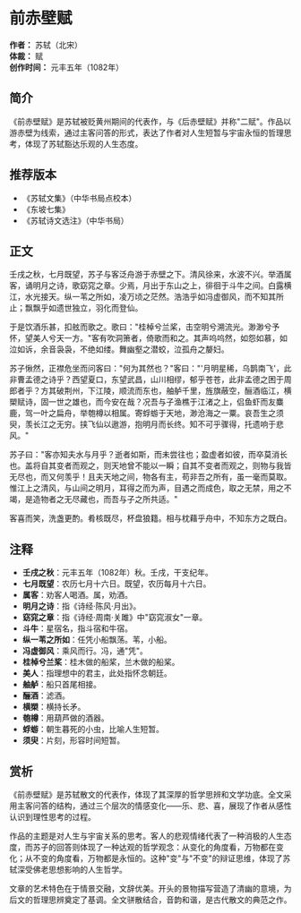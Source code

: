 <!--
 * @Author: ylmzfun ylmzfun@163.com
 * @Date: 2025-10-01 16:28:19
 * @LastEditors: ylmzfun ylmzfun@163.com
 * @LastEditTime: 2025-10-01 22:27:58
 * @FilePath: /poetry/赋辞/前赤壁赋.md
 * @Description: 这是默认设置,请设置`customMade`, 打开koroFileHeader查看配置 进行设置: https://github.com/OBKoro1/koro1FileHeader/wiki/%E9%85%8D%E7%BD%AE
-->
# 前赤壁赋

**作者：** 苏轼（北宋）  
**体裁：** 赋  
**创作时间：** 元丰五年（1082年）  

## 简介

《前赤壁赋》是苏轼被贬黄州期间的代表作，与《后赤壁赋》并称"二赋"。作品以游赤壁为线索，通过主客问答的形式，表达了作者对人生短暂与宇宙永恒的哲理思考，体现了苏轼豁达乐观的人生态度。

## 推荐版本

- 《苏轼文集》（中华书局点校本）
- 《东坡七集》
- 《苏轼诗文选注》（中华书局）

## 正文

壬戌之秋，七月既望，苏子与客泛舟游于赤壁之下。清风徐来，水波不兴。举酒属客，诵明月之诗，歌窈窕之章。少焉，月出于东山之上，徘徊于斗牛之间。白露横江，水光接天。纵一苇之所如，凌万顷之茫然。浩浩乎如冯虚御风，而不知其所止；飘飘乎如遗世独立，羽化而登仙。

于是饮酒乐甚，扣舷而歌之。歌曰："桂棹兮兰桨，击空明兮溯流光。渺渺兮予怀，望美人兮天一方。"客有吹洞箫者，倚歌而和之。其声呜呜然，如怨如慕，如泣如诉，余音袅袅，不绝如缕。舞幽壑之潜蛟，泣孤舟之嫠妇。

苏子愀然，正襟危坐而问客曰："何为其然也？"客曰："'月明星稀，乌鹊南飞'，此非曹孟德之诗乎？西望夏口，东望武昌，山川相缪，郁乎苍苍，此非孟德之困于周郎者乎？方其破荆州，下江陵，顺流而东也，舳舻千里，旌旗蔽空，酾酒临江，横槊赋诗，固一世之雄也，而今安在哉？况吾与子渔樵于江渚之上，侣鱼虾而友麋鹿，驾一叶之扁舟，举匏樽以相属。寄蜉蝣于天地，渺沧海之一粟。哀吾生之须臾，羡长江之无穷。挟飞仙以遨游，抱明月而长终。知不可乎骤得，托遗响于悲风。"

苏子曰："客亦知夫水与月乎？逝者如斯，而未尝往也；盈虚者如彼，而卒莫消长也。盖将自其变者而观之，则天地曾不能以一瞬；自其不变者而观之，则物与我皆无尽也，而又何羡乎！且夫天地之间，物各有主，苟非吾之所有，虽一毫而莫取。惟江上之清风，与山间之明月，耳得之而为声，目遇之而成色，取之无禁，用之不竭，是造物者之无尽藏也，而吾与子之所共适。"

客喜而笑，洗盏更酌。肴核既尽，杯盘狼籍。相与枕藉乎舟中，不知东方之既白。

## 注释

- **壬戌之秋**：元丰五年（1082年）秋。壬戌，干支纪年。
- **七月既望**：农历七月十六日。既望，农历每月十六日。
- **属客**：劝客人喝酒。属，劝酒。
- **明月之诗**：指《诗经·陈风·月出》。
- **窈窕之章**：指《诗经·周南·关雎》中"窈窕淑女"一章。
- **斗牛**：星宿名，指斗宿和牛宿。
- **纵一苇之所如**：任凭小船飘荡。苇，小船。
- **冯虚御风**：乘风而行。冯，通"凭"。
- **桂棹兮兰桨**：桂木做的船桨，兰木做的船桨。
- **美人**：指理想中的君主，此处指怀念朝廷。
- **舳舻**：船只首尾相接。
- **酾酒**：滤酒。
- **横槊**：横持长矛。
- **匏樽**：用葫芦做的酒器。
- **蜉蝣**：朝生暮死的小虫，比喻人生短暂。
- **须臾**：片刻，形容时间短暂。

## 赏析

《前赤壁赋》是苏轼散文的代表作，体现了其深厚的哲学思辨和文学功底。全文采用主客问答的结构，通过三个层次的情感变化——乐、悲、喜，展现了作者从感性认识到理性思考的过程。

作品的主题是对人生与宇宙关系的思考。客人的悲观情绪代表了一种消极的人生态度，而苏子的回答则体现了一种达观的哲学观念：从变化的角度看，万物都在变化；从不变的角度看，万物都是永恒的。这种"变"与"不变"的辩证思维，体现了苏轼深受佛老思想影响的人生哲学。

文章的艺术特色在于情景交融，文辞优美。开头的景物描写营造了清幽的意境，为后文的哲理思辨奠定了基调。全文骈散结合，音韵和谐，是古代散文的典范之作。